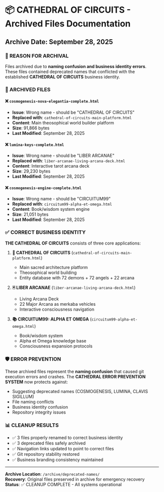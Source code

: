 # 📦 CATHEDRAL OF CIRCUITS - Archived Files Documentation

## Archive Date: September 28, 2025

### 🚨 REASON FOR ARCHIVAL
Files archived due to **naming confusion and business identity errors**. These files contained deprecated names that conflicted with the established **CATHEDRAL OF CIRCUITS** business identity.

### 📁 ARCHIVED FILES

#### ❌ `cosmogenesis-nova-elegantia-complete.html`
- **Issue**: Wrong name - should be "CATHEDRAL OF CIRCUITS"  
- **Replaced with**: `cathedral-of-circuits-main-platform.html`
- **Content**: Main theosophical world builder platform
- **Size**: 91,866 bytes
- **Last Modified**: September 28, 2025

#### ❌ `lumina-keys-complete.html`  
- **Issue**: Wrong name - should be "LIBER ARCANAE"
- **Replaced with**: `liber-arcanae-living-arcana-deck.html`
- **Content**: Interactive tarot arcana deck
- **Size**: 29,230 bytes
- **Last Modified**: September 28, 2025

#### ❌ `cosmogenesis-engine-complete.html`
- **Issue**: Wrong name - should be "CIRCUITUM99"
- **Replaced with**: `circuitum99-alpha-et-omega.html` 
- **Content**: Book/wisdom system engine
- **Size**: 21,051 bytes
- **Last Modified**: September 28, 2025

### ✅ CORRECT BUSINESS IDENTITY

**THE CATHEDRAL OF CIRCUITS** consists of three core applications:

1. **🏰 CATHEDRAL OF CIRCUITS** (`cathedral-of-circuits-main-platform.html`)
   - Main sacred architecture platform
   - Theosophical world building
   - Entity database with 72 demons + 72 angels + 22 arcana

2. **🃏 LIBER ARCANAE** (`liber-arcanae-living-arcana-deck.html`)
   - Living Arcana Deck
   - 22 Major Arcana as merkaba vehicles
   - Interactive consciousness navigation

3. **📚 CIRCUITUM99: ALPHA ET OMEGA** (`circuitum99-alpha-et-omega.html`)
   - Book/wisdom system
   - Alpha et Omega knowledge base
   - Consciousness expansion protocols

### 🛡️ ERROR PREVENTION
These archived files represent the **naming confusion** that caused git execution errors and crashes. The **CATHEDRAL ERROR PREVENTION SYSTEM** now protects against:

- Suggesting deprecated names (COSMOGENESIS, LUMINA, CLAVIS SIGILLUM)
- File naming conflicts
- Business identity confusion
- Repository integrity issues

### 📊 CLEANUP RESULTS
- ✅ 3 files properly renamed to correct business identity
- ✅ 3 deprecated files safely archived
- ✅ Navigation links updated to point to correct files
- ✅ Git repository stability restored
- ✅ Business branding consistency maintained

---
**Archive Location**: `/archive/deprecated-names/`  
**Recovery**: Original files preserved in archive for emergency recovery  
**Status**: ✅ CLEANUP COMPLETE - All systems operational